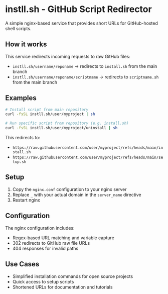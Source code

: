 # instll.sh - GitHub Script Redirector

A simple nginx-based service that provides short URLs for GitHub-hosted shell scripts.

## How it works

This service redirects incoming requests to raw GitHub files:

- `instll.sh/username/reponame` → redirects to `install.sh` from the main branch
- `instll.sh/username/reponame/scriptname` → redirects to `scriptname.sh` from the main branch

## Examples

```bash
# Install script from main repository
curl -fsSL instll.sh/user/myproject | sh

# Run specific script from repository (e.g. install.sh)
curl -fsSL instll.sh/user/myproject/uninstall | sh
```

This redirects to:
- `https://raw.githubusercontent.com/user/myproject/refs/heads/main/install.sh`
- `https://raw.githubusercontent.com/user/myproject/refs/heads/main/setup.sh`

## Setup

1. Copy the `nginx.conf` configuration to your nginx server
2. Replace `_` with your actual domain in the `server_name` directive
3. Restart nginx

## Configuration

The nginx configuration includes:
- Regex-based URL matching and variable capture
- 302 redirects to GitHub raw file URLs
- 404 responses for invalid paths

## Use Cases

- Simplified installation commands for open source projects
- Quick access to setup scripts
- Shortened URLs for documentation and tutorials